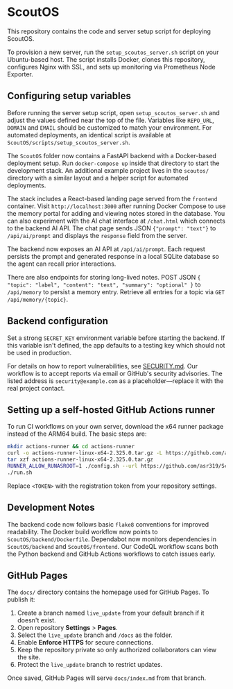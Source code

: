 # ScoutOS

This repository contains the code and server setup script for deploying ScoutOS.

To provision a new server, run the `setup_scoutos_server.sh` script on your Ubuntu-based host. The script installs Docker, clones this repository, configures Nginx with SSL, and sets up monitoring via Prometheus Node Exporter.

## Configuring setup variables

Before running the server setup script, open `setup_scoutos_server.sh` and adjust the values defined near the top of the file. Variables like `REPO_URL`, `DOMAIN` and `EMAIL` should be customized to match your environment. For automated deployments, an identical script is available at `ScoutOS/scripts/setup_scoutos_server.sh`.

The `ScoutOS` folder now contains a FastAPI backend with a Docker-based deployment setup. Run `docker-compose up` inside that directory to start the development stack.
An additional example project lives in the `scoutos/` directory with a similar layout and a helper script for automated deployments.

The stack includes a React-based landing page served from the `frontend` container. Visit `http://localhost:3000` after running Docker Compose to use the memory portal for adding and viewing notes stored in the database.
You can also experiment with the AI chat interface at `/chat.html` which connects to the backend AI API. The chat page sends JSON `{"prompt": "text"}` to `/api/ai/prompt` and displays the `response` field from the server.

The backend now exposes an AI API at `/api/ai/prompt`. Each request persists the prompt and generated response in a local SQLite database so the agent can recall prior interactions.

There are also endpoints for storing long-lived notes. POST JSON `{ "topic": "label", "content": "text", "summary": "optional" }` to `/api/memory` to persist a memory entry. Retrieve all entries for a topic via `GET /api/memory/{topic}`.

## Backend configuration

Set a strong `SECRET_KEY` environment variable before starting the backend. If this variable isn't defined, the app defaults to a testing key which should not be used in production.

For details on how to report vulnerabilities, see [SECURITY.md](SECURITY.md). Our workflow is to accept reports via email or GitHub's security advisories. The listed address is `security@example.com` as a placeholder—replace it with the real project contact.

## Setting up a self-hosted GitHub Actions runner

To run CI workflows on your own server, download the x64 runner package instead of the ARM64 build. The basic steps are:

```bash
mkdir actions-runner && cd actions-runner
curl -o actions-runner-linux-x64-2.325.0.tar.gz -L https://github.com/actions/runner/releases/download/v2.325.0/actions-runner-linux-x64-2.325.0.tar.gz
tar xzf actions-runner-linux-x64-2.325.0.tar.gz
RUNNER_ALLOW_RUNASROOT=1 ./config.sh --url https://github.com/asr319/ScoutOS --token <TOKEN>
./run.sh
```

Replace `<TOKEN>` with the registration token from your repository settings.

## Development Notes

The backend code now follows basic `flake8` conventions for improved readability.
The Docker build workflow now points to `ScoutOS/backend/Dockerfile`.
Dependabot now monitors dependencies in `ScoutOS/backend` and `ScoutOS/frontend`.
Our CodeQL workflow scans both the Python backend and GitHub Actions workflows to catch issues early.

## GitHub Pages

The `docs/` directory contains the homepage used for GitHub Pages. To publish it:

1. Create a branch named `live_update` from your default branch if it doesn't exist.
2. Open repository **Settings** > **Pages**.
3. Select the `live_update` branch and `/docs` as the folder.
4. Enable **Enforce HTTPS** for secure connections.
5. Keep the repository private so only authorized collaborators can view the site.
6. Protect the `live_update` branch to restrict updates.

Once saved, GitHub Pages will serve `docs/index.md` from that branch.
